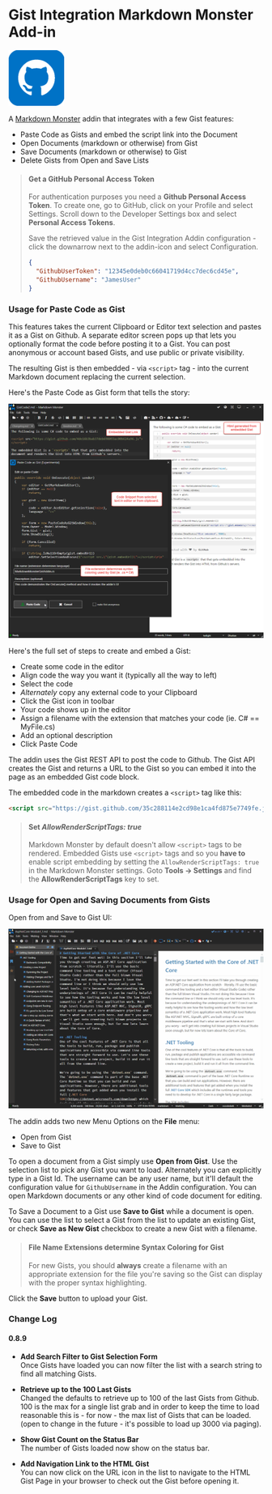 ﻿# Gist Integration Markdown Monster Add-in

<img src="Build\icon.png" width="110" />

A [Markdown Monster](https://markdownmonster.west-wind.com) addin that integrates with a few Gist features:

* Paste Code as Gists and embed the script link into the  Document
* Open Documents (markdown or otherwise) from Gist
* Save Documents (markdown or otherwise) to Gist
* Delete Gists from Open and Save Lists

> #### Get a GitHub Personal Access Token
> For authentication purposes you need a **Github Personal Access Token**. To create one, go to GitHub, click on your Profile and select Settings. Scroll down to the Developer Settings box and select **Personal Access Tokens**.
> 
> Save the retrieved value in the Gist Integration Addin configuration - click the downarrow next to the addin-icon and select Configuration.
> ```json
> {
>   "GithubUserToken": "12345e0deb0c66041719d4cc7dec6cd45e",
>   "GithubUsername": "JamesUser"
> }
> ```

### Usage for Paste Code as Gist
This features takes the current Clipboard or Editor text selection and pastes it as a Gist on Github. A separate editor screen pops up that lets you optionally format the code before posting it to a Gist. You can post anonymous or account based Gists, and use public or private visibility.

The resulting Gist is then embedded - via `<script>` tag - into the current Markdown document replacing the current selection.

Here's the Paste Code as Gist form that tells the story:

![Paste Code as Gist Addin UI](screenshot.png)

Here's the full set of steps to create and embed a Gist:

* Create some code in the editor
* Align code the way you want it (typically all the way to left)
* Select the code
* *Alternately* copy any external code to your Clipboard
* Click the Gist icon in toolbar
* Your code shows up in the editor
* Assign a filename with the extension that matches your code (ie. C# == MyFile.cs)
* Add an optional description
* Click Paste Code

The addin uses the Gist REST API to post the code to Github. The Gist API creates the Gist and returns a URL to the Gist so you can embed it into the page as an embedded Gist code block.

The embedded code in the markdown creates a `<script>` tag like this:

```html
<script src="https://gist.github.com/35c288114e2cd98e1ca4fd875e7749fe.js"></script>
```

> #### Set *AllowRenderScriptTags: true*
> Markdown Monster by default doesn't allow `<script>` tags to be rendered. Embedded Gists use `<script>` tags and so you **have to** enable script embedding by setting the `AllowRenderScriptTags: true` in the Markdown Monster settings. Goto **Tools -> Settings** and find the **AllowRenderScriptTags** key to set.

### Usage for Open and Saving Documents from Gists
Open from and Save to Gist UI:

![Open from and Save to Gist UI](OpenFromAndSaveAsGist.gif)

The addin adds two new Menu Options on the **File** menu:

* Open from Gist
* Save to Gist

To open a document from a Gist simply use **Open from Gist**. Use the selection list to pick any Gist you want to load. Alternately you can explicitly type in a Gist Id. The username can be any user name, but it'll default the configuration value for `GithubUsername` in the Addin configuration. You can open Markdown documents or any other kind of code document for editing.

To Save a Document to a Gist use **Save to Gist** while a document is open. You can use the list to select a Gist from the list to update an existing Gist, or check **Save as New Gist** checkbox to create a new Gist with a filename.

> #### File Name Extensions determine Syntax Coloring for Gist
> For new Gists, you should **always** create a filename with an appropriate extension for the file you're saving so the Gist can display with the proper syntax highlighting.

Click the **Save** button to upload your Gist.

### Change Log

#### 0.8.9

* **Add Search Filter to Gist Selection Form**  
Once Gists have loaded you can now filter the list with a search string to find all matching Gists.

* **Retrieve up to the 100 Last Gists**  
Changed the defaults to retrieve up to 100 of the last Gists from Github. 100 is the max for a single list grab and in order to keep the time to load reasonable this is - for now - the max list of Gists that can be loaded. (open to change in the future - it's possible to load up 3000 via paging).

* **Show Gist Count on the Status Bar**  
The number of Gists loaded now show on the status bar.

* **Add Navigation Link to the HTML Gist**  
You can now click on the URL icon in the list to navigate to the HTML Gist Page in your browser to check out the Gist before opening it.